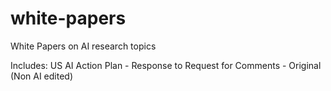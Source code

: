 # white-papers
White Papers on AI research topics

Includes:
US AI Action Plan - Response to Request for Comments - Original (Non AI edited)
